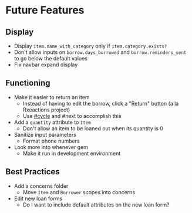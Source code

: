 # Future Features

## Display

- Display `item.name_with_category` only if `item.category.exists?`
- Don't allow inputs on `borrow.days_borrowed` and `borrow.reminders_sent` to go below the default values
- Fix navbar expand display

## Functioning

- Make it easier to return an item
  - Instead of having to edit the borrow, click a "Return" button (a la Rxeactions project)
  - Use [#cycle](https://www.rubyguides.com/2017/10/7-powerful-ruby-methods/) and #next to accomplish this
- Add a `quantity` attribute to `Item`
  - Don't allow an item to be loaned out when its quantity is 0
- Sanitize input parameters
  - Format phone numbers
- Look more into whenever gem
  - Make it run in development environment
  
## Best Practices

- Add a concerns folder
  - Move `Item` and `Borrower` scopes into concerns
- Edit new loan forms
  - Do I want to include default attributes on the new loan form?
